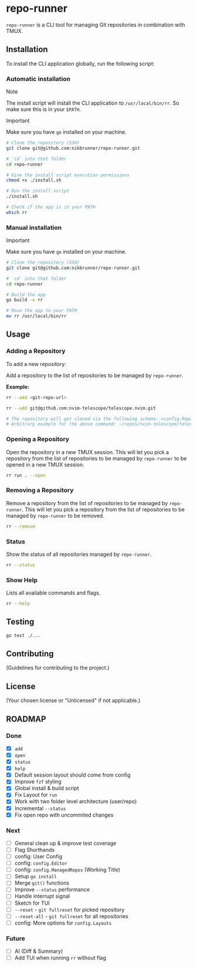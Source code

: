 # repo-runner

`repo-runner` is a CLI tool for managing Git repositories in combination with TMUX.

## Installation

To install the CLI application globally, run the following script:

### Automatic installation

> [!NOTE]
>
> The install script will install the CLI application to `/usr/local/bin/rr`. So make sure this is in your `$PATH`.

> [!IMPORTANT]
>
> Make sure you have `go` installed on your machine.

```bash
# Clone the repository (SSH)
git clone git@github.com:nikbrunner/repo-runner.git

# `cd` into that folder
cd repo-runner

# Give the install script execution permissions
chmod +x ./install.sh

# Run the install script
./install.sh

# Check if the app is in your PATH
which rr
```

### Manual installation

> [!IMPORTANT]
>
> Make sure you have `go` installed on your machine.

```bash
# Clone the repository (SSH)
git clone git@github.com:nikbrunner/repo-runner.git

# `cd` into that folder
cd repo-runner

# Build the app
go build -o rr

# Move the app to your PATH
mv rr /usr/local/bin/rr
```

## Usage

### Adding a Repository

To add a new repository:

Add a repository to the list of repositories to be managed by `repo-runner`.

**Example:**

```bash
rr --add <git-repo-url>

rr --add git@github.com:nvim-telescope/telescope.nvim.git

# The repository will get cloned via the following schema: <config.RepoBasePath>/<GitHubUser>/<RepositoryName>
# Arbitrary example for the above command: ~/repos/nvim-telescope/telescope.nvim
```

### Opening a Repository

Open the repository in a new TMUX session.
This will let you pick a repository from the list of repositories to be managed by `repo-runner` to be opened in a new TMUX session.

```sh
rr run . --open
```

### Removing a Repository

Remove a repository from the list of repositories to be managed by `repo-runner`.
This will let you pick a repository from the list of repositories to be managed by `repo-runner` to be removed.

```sh
rr --remove
```

### Status

Show the status of all repositories managed by `repo-runner`.

```sh
rr --status
```

### Show Help

Lists all available commands and flags.

```sh
rr --help
```

## Testing

```sh
go test ./...
```

## Contributing

(Guidelines for contributing to the project.)

## License

(Your chosen license or "Unlicensed" if not applicable.)

## ROADMAP

### Done

- [x] `add`
- [x] `open`
- [x] `status`
- [x] `help`
- [x] Default session layout should come from config
- [x] Improve `fzf` styling
- [x] Global install & build script
- [x] Fix Layout for `run`
- [x] Work with two folder level architecture (user/repo)
- [x] Incremental `--status`
- [x] Fix open repo with uncommited changes

### Next

- [ ] General clean up & improve test coverage
- [ ] Flag Shorthands
- [ ] config: User Config
- [ ] config: `config.Editor`
- [ ] config: `config.ManagedRepos` (Working Title)
- [ ] Setup `go install`
- [ ] Merge `git()` functions
- [ ] Improve `--status` performance
- [ ] Handle interrupt signal
- [ ] Sketch for TUI
- [ ] `--reset` - `git fullreset` for picked repository
- [ ] `--reset-all` - `git fullreset` for all repositories
- [ ] config: More options for `config.Layouts`

### Future

- [ ] AI (Diff & Summary)
- [ ] Add TUI when running `rr` without flag
